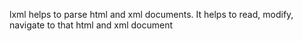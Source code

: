 lxml helps to parse html and xml documents. It helps to read, modify, navigate to that html and xml document